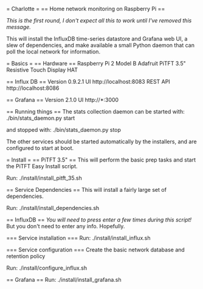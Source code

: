 = Charlotte = 
== Home network monitoring on Raspberry Pi ==

*This is the first round, I don't expect all this to work until I've removed this message.*

This will install the InfluxDB time-series datastore and Grafana web UI, a slew of dependencies, and make available a small Python daemon that can poll the local network for information.

= Basics =
== Hardware ==
	Raspberry Pi 2 Model B
	Adafruit PiTFT 3.5" Resistive Touch Display HAT

== Influx DB ==
	Version 0.9.2.1
	UI http://localhost:8083
	REST API http://localhost:8086

== Grafana ==
	Version 2.1.0
	UI http://*:3000

== Running things ==
The stats collection daemon can be started with:
./bin/stats_daemon.py start

and stopped with:
./bin/stats_daemon.py stop

The other services should be started automatically by the installers, and are configured to start at boot.


= Install =
== PiTFT 3.5" ==
This will perform the basic prep tasks and start the PiTFT Easy Install script.

Run:
./install/install_pitft_35.sh


== Service Dependencies ==
This will install a fairly large set of dependencies.

Run:
./install/install_dependencies.sh


== InfluxDB ==
*You will need to press enter a few times during this script!* But you don't need to enter any info. Hopefully.

=== Service installation ===
Run:
./install/install_influx.sh


=== Service configuration ===
Create the basic network database and retention policy

Run:
./install/configure_influx.sh


== Grafana ==
Run:
./install/install_grafana.sh

